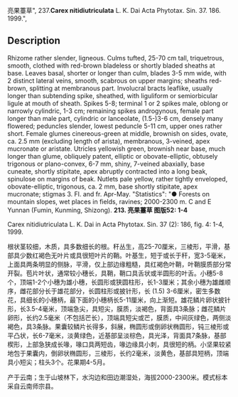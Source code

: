亮果薹草",
237.**Carex nitidiutriculata** L. K. Dai Acta Phytotax. Sin. 37. 186. 1999.",

## Description
Rhizome rather slender, ligneous. Culms tufted, 25-70 cm tall, triquetrous, smooth, clothed with red-brown bladeless or shortly bladed sheaths at base. Leaves basal, shorter or longer than culm, blades 3-5 mm wide, with 2 distinct lateral veins, smooth, scabrous on upper margins; sheaths red-brown, splitting at membranous part. Involucral bracts leaflike, usually longer than subtending spike, sheathed, with liguliform or semiorbicular ligule at mouth of sheath. Spikes 5-8; terminal 1 or 2 spikes male, oblong or narrowly cylindric, 1-3 cm; remaining spikes androgynous, female part longer than male part, cylindric or lanceolate, (1.5-)3-6 cm, densely many flowered; peduncles slender, lowest peduncle 5-11 cm, upper ones rather short. Female glumes cinereous-green at middle, brownish on sides, ovate, ca. 2.5 mm (excluding length of arista), membranous, 3-veined, apex mucronate or aristate. Utricles yellowish green, brownish near base, much longer than glume, obliquely patent, elliptic or obovate-elliptic, obtusely trigonous or plano-convex, 6-7 mm, shiny, 7-veined abaxially, base cuneate, shortly stipitate, apex abruptly contracted into a long beak, spinulose on margins of beak. Nutlets pale yellow, rather tightly enveloped, obovate-elliptic, trigonous, ca. 2 mm, base shortly stipitate, apex mucronate; stigmas 3. Fl. and fr. Apr-May.
  "Statistics": "● Forests on mountain slopes, wet places in fields, ravines; 2000-2300 m. C and E Yunnan (Fumin, Kunming, Shizong).
**213. 亮果薹草 图版52: 1-4**

Carex nitidiutriculata L. K. Dai in Acta Phytotax. Sin. 37 (2): 186, fig. 4: 1-4, 1999.

根状茎较细，木质，具多数细长的根。秆丛生，高25-70厘米，三棱形，平滑，基部具少数红褐色无叶片或具很短叶片的鞘。叶基生，短于或长于秆，宽3-5毫米，上面具两条明显的侧脉，平滑，仅上部边缘粗糙，具红褐色叶鞘，叶鞘膜质部分常开裂。苞片叶状，通常较小穗长，具鞘，鞘口具舌状或半圆形的叶舌。小穗5-8个，顶端1-2个小穗为雄小穗，长圆形或狭圆柱形，长1-3厘米；其余小穗为雄雌顺序，雌花部分长于雄花部分，长圆柱形或披针形，长 (1.5) 3-6厘米，密生多数花，具细长的小穗柄，最下面的小穗柄长5-11厘米，向上渐短。雄花鳞片卵状披针形，长3.5-4毫米，顶端急尖，具短尖，膜质，淡褐色，背面具3条脉；雌花鳞片卵形，长约2.5毫米（不包括芒长），顶端具短尖或芒，膜质，中间灰绿色，两侧淡褐色，具3条脉。果囊较鳞片长得多，斜展，椭圆形或倒卵状椭圆形，钝三棱形或平凸状，长6-7毫米，淡黄绿色，近基部呈淡棕色，具光泽，背面具7条脉，基部楔形，上部急狭成长喙，喙口具两短齿，喙边缘具小刺，具很短的柄。小坚果较紧地包于果囊内，倒卵状椭圆形，三棱形，长约2毫米，淡黄色，基部具短柄，顶端具小短尖；柱头3个。花果期4-5月。

产于云南；生于山坡林下，水沟边和田边潮湿处，海拔2000-2300米。模式标本采自云南师宗县。
